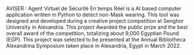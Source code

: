 AVISER : Agent Virtuel de Sécurité En temps Réel is a
AI based computer application written in Python to detect non-Mask wearing. This tool was designed and developed during a creative project competition at Senghor University in Alexandria. This project Awarded the public prize and the best overall award of the competition, totalizing about 9,000 Egyptian Pound (EGP). This project was selected to be presented at the Annual Bibliotheca Alexandrina Symposium taken place in Alexandria, Egypt in March 2022.
